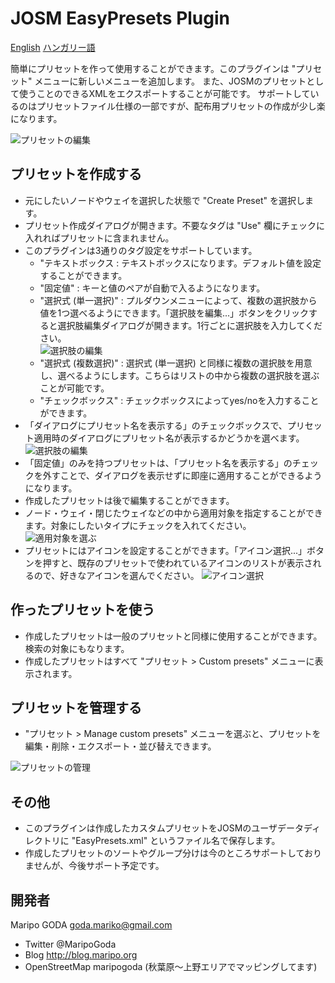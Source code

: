 # JOSM EasyPresets Plugin

[English](https://github.com/maripo/JOSM_easypresets/blob/master/README.md)
[ハンガリー語](https://github.com/maripo/JOSM_easypresets/blob/master/README-hu.md)

簡単にプリセットを作って使用することができます。このプラグインは "プリセット" メニューに新しいメニューを追加します。
また、JOSMのプリセットとして使うことのできるXMLをエクスポートすることが可能です。
サポートしているのはプリセットファイル仕様の一部ですが、配布用プリセットの作成が少し楽になります。

![プリセットの編集](https://github.com/maripo/JOSM_easypresets/blob/master/doc/img/ja/preset_editor.png)
 

## プリセットを作成する
* 元にしたいノードやウェイを選択した状態で "Create Preset" を選択します。
* プリセット作成ダイアログが開きます。不要なタグは "Use" 欄にチェックに入れればプリセットに含まれません。
* このプラグインは3通りのタグ設定をサポートしています。
	* "テキストボックス : テキストボックスになります。デフォルト値を設定することができます。
	* "固定値" : キーと値のペアが自動で入るようになります。
	* "選択式 (単一選択)" : プルダウンメニューによって、複数の選択肢から値を1つ選べるようにできます。「選択肢を編集...」ボタンをクリックすると選択肢編集ダイアログが開きます。1行ごとに選択肢を入力してください。  
	![選択肢の編集](https://github.com/maripo/JOSM_easypresets/blob/master/doc/img/ja/options.png)
	* "選択式 (複数選択)" : 選択式 (単一選択) と同様に複数の選択肢を用意し、選べるようにします。こちらはリストの中から複数の選択肢を選ぶことが可能です。
	* "チェックボックス" : チェックボックスによってyes/noを入力することができます。
* 「ダイアログにプリセット名を表示する」のチェックボックスで、プリセット適用時のダイアログにプリセット名が表示するかどうかを選べます。  
![選択肢の編集](https://github.com/maripo/JOSM_easypresets/blob/master/doc/img/ja/show_preset_name.png)
* 「固定値」のみを持つプリセットは、「プリセット名を表示する」のチェックを外すことで、ダイアログを表示せずに即座に適用することができるようになります。
* 作成したプリセットは後で編集することができます。
* ノード・ウェイ・閉じたウェイなどの中から適用対象を指定することができます。対象にしたいタイプにチェックを入れてください。  
![適用対象を選ぶ](https://github.com/maripo/JOSM_easypresets/blob/master/doc/img/ja/target_types.png)
* プリセットにはアイコンを設定することができます。「アイコン選択...」ボタンを押すと、既存のプリセットで使われているアイコンのリストが表示されるので、好きなアイコンを選んでください。  ![アイコン選択](https://github.com/maripo/JOSM_easypresets/blob/master/doc/img/ja/icon_picker.png)

## 作ったプリセットを使う
* 作成したプリセットは一般のプリセットと同様に使用することができます。検索の対象にもなります。
* 作成したプリセットはすべて "プリセット > Custom presets" メニューに表示されます。

## プリセットを管理する
* "プリセット > Manage custom presets" メニューを選ぶと、プリセットを編集・削除・エクスポート・並び替えできます。

![プリセットの管理](https://github.com/maripo/JOSM_easypresets/blob/master/doc/img/ja/manager.png) 

## その他
* このプラグインは作成したカスタムプリセットをJOSMのユーザデータディレクトリに "EasyPresets.xml" というファイル名で保存します。
* 作成したプリセットのソートやグループ分けは今のところサポートしておりませんが、今後サポート予定です。

## 開発者
Maripo GODA <goda.mariko@gmail.com>
* Twitter @MaripoGoda
* Blog http://blog.maripo.org
* OpenStreetMap maripogoda (秋葉原〜上野エリアでマッピングしてます)